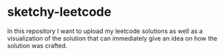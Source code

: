 # sketchy-leetcode
In this repository I want to upload my leetcode solutions as well as a visualization of the solution that can immediately give an idea on how the solution was crafted.
